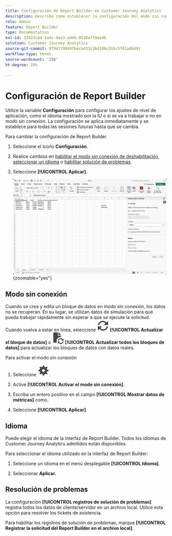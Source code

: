 ```yaml
---
title: Configuración de Report Builder en Customer Journey Analytics
description: Describe cómo establecer la configuración del modo sin conexión, idioma, fecha y resolución de problemas.
role: Admin
feature: Report Builder
type: Documentation
exl-id: 32423cb4-1a4c-4ea3-ad4b-9520aff9ae4b
solution: Customer Journey Analytics
source-git-commit: 9794779894fbecb433c16d108c555c5f81a4b491
workflow-type: tm+mt
source-wordcount: '258'
ht-degree: 29%

---
```


# Configuración de Report Builder

Utilice la variable **Configuración** para configurar los ajustes de nivel de aplicación, como el idioma mostrado por la IU o si se va a trabajar o no en modo sin conexión. La configuración se aplica inmediatamente y se establece para todas las sesiones futuras hasta que se cambia.

Para cambiar la configuración de Report Builder

1. Seleccione el icono **Configuración**.

1. Realice cambios en [habilitar el modo sin conexión de deshabilitación](#off-line-mode), [seleccionar un idioma](#language) o [habilitar solución de problemas](#troubleshooting).

1. Seleccione **[!UICONTROL Aplicar]**.

   ![Panel de intervalo de fechas de Report Builder que muestra el botón Cancelar y aplicar.](./assets/report-builder-settings.png){zoomable="yes"}

## Modo sin conexión

Cuando se crea y edita un bloque de datos en modo sin conexión, los datos no se recuperan. En su lugar, se utilizan datos de simulación para que pueda trabajar rápidamente sin esperar a que se ejecute la solicitud. Cuando vuelva a estar en línea, seleccione ![Actualizar](/help/assets/icons/Refresh.svg) **[!UICONTROL Actualizar el bloque de datos]** o ![ActualizarDocumento](/help/assets/icons/DocumentRefresh.svg) **[!UICONTROL Actualizar todos los bloques de datos]** para actualizar los bloques de datos con datos reales.

Para activar el modo sin conexión

1. Seleccione ![Configuración](/help/assets/icons/Setting.svg).

1. Active **[!UICONTROL Activar el modo sin conexión]**.

1. Escriba un entero positivo en el campo **[!UICONTROL Mostrar datos de métricas]** como.

1. Seleccione **[!UICONTROL Aplicar]**.


## Idioma

Puede elegir el idioma de la interfaz de Report Builder. Todos los idiomas de Customer Journey Analytics admitidos están disponibles.

Para seleccionar el idioma utilizado en la interfaz de Report Builder:

1. Seleccione un idioma en el menú desplegable **[!UICONTROL Idioma]**.

1. Seleccionar **Aplicar.**

## Resolución de problemas

La configuración **[!UICONTROL registros de solución de problemas]** registra todos los datos de cliente/servidor en un archivo local. Utilice esta opción para resolver los tickets de asistencia.

Para habilitar los registros de solución de problemas, marque **[!UICONTROL Registrar la solicitud del Report Builder en el archivo local]**.
